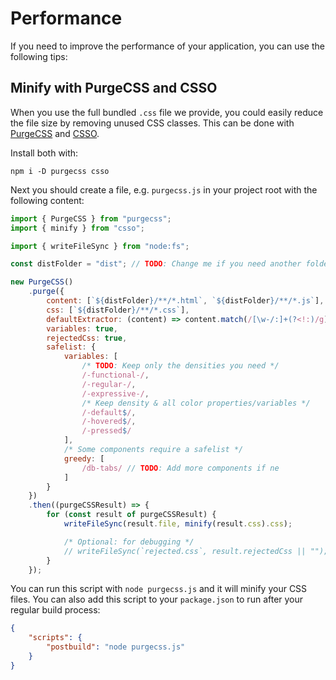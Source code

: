# Performance

If you need to improve the performance of your application, you can use the following tips:

## Minify with PurgeCSS and CSSO

When you use the full bundled `.css` file we provide, you could easily reduce the file size by removing unused CSS classes. This can be done with [PurgeCSS](https://purgecss.com/) and [CSSO](https://github.com/css/csso).

Install both with:

```shell
npm i -D purgecss csso
```

Next you should create a file, e.g. `purgecss.js` in your project root with the following content:

```javascript
import { PurgeCSS } from "purgecss";
import { minify } from "csso";

import { writeFileSync } from "node:fs";

const distFolder = "dist"; // TODO: Change me if you need another folder

new PurgeCSS()
	.purge({
		content: [`${distFolder}/**/*.html`, `${distFolder}/**/*.js`],
		css: [`${distFolder}/**/*.css`],
		defaultExtractor: (content) => content.match(/[\w-/:]+(?<!:)/g) || [],
		variables: true,
		rejectedCss: true,
		safelist: {
			variables: [
				/* TODO: Keep only the densities you need */
				/-functional-/,
				/-regular-/,
				/-expressive-/,
				/* Keep density & all color properties/variables */
				/-default$/,
				/-hovered$/,
				/-pressed$/
			],
			/* Some components require a safelist */
			greedy: [
				/db-tabs/ // TODO: Add more components if ne
			]
		}
	})
	.then((purgeCSSResult) => {
		for (const result of purgeCSSResult) {
			writeFileSync(result.file, minify(result.css).css);

			/* Optional: for debugging */
			// writeFileSync(`rejected.css`, result.rejectedCss || "");
		}
	});
```

You can run this script with `node purgecss.js` and it will minify your CSS files. You can also add this script to your `package.json` to run after your regular build process:

```json
{
	"scripts": {
		"postbuild": "node purgecss.js"
	}
}
```
